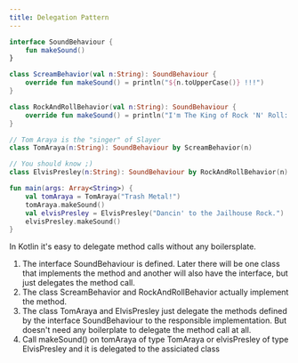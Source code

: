 ```yaml
---
title: Delegation Pattern
---
```


<div class="sample">

```kotlin
interface SoundBehaviour {                                                          // 1
    fun makeSound()
}

class ScreamBehavior(val n:String): SoundBehaviour {                                // 2
    override fun makeSound() = println("${n.toUpperCase()} !!!")
}

class RockAndRollBehavior(val n:String): SoundBehaviour {
    override fun makeSound() = println("I'm The King of Rock 'N' Roll: $n")    // 2
}

// Tom Araya is the "singer" of Slayer
class TomAraya(n:String): SoundBehaviour by ScreamBehavior(n)                       // 3

// You should know ;)
class ElvisPresley(n:String): SoundBehaviour by RockAndRollBehavior(n)              // 3

fun main(args: Array<String>) {
    val tomAraya = TomAraya("Trash Metal!")
    tomAraya.makeSound()                                                            // 4
    val elvisPresley = ElvisPresley("Dancin' to the Jailhouse Rock.")
    elvisPresley.makeSound()
}
```

</div>

In Kotlin it's easy to delegate method calls without any boilersplate.

1.  The interface SoundBehaviour is defined. Later there will be one class that implements the method and another will also have the interface, but just delegates the method call.
2.  The class ScreamBehavior and RockAndRollBehavior actually implement the method.
3.  The class TomAraya and ElvisPresley just delegate the methods defined by the interface SoundBehaviour to the responsible implementation. But doesn't need any boilerplate to delegate the method call at all.
4.  Call makeSound() on tomAraya of type TomAraya or elvisPresley of type ElvisPresley and it is delegated to the assiciated class
